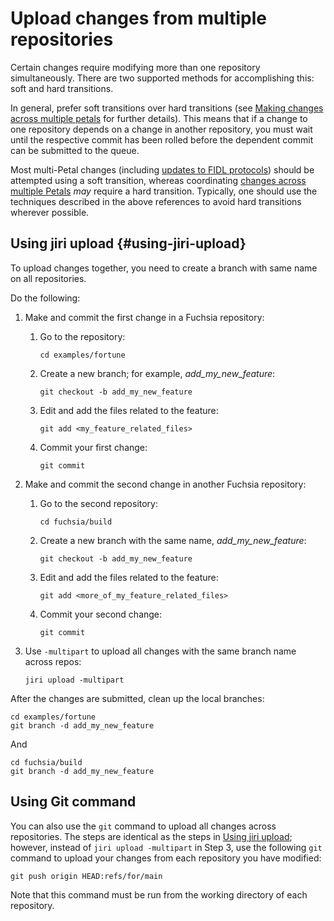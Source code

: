
# Upload changes from multiple repositories

Certain changes require modifying more than one repository simultaneously.  There are two
supported methods for accomplishing this: soft and hard transitions.

In general, prefer soft transitions over hard transitions (see
[Making changes across multiple petals](working_across_petals.md#hard-and-soft-transitions) for
further details). This means that if a change to one repository depends on a change in another
repository, you must wait until the respective commit has been rolled before the dependent commit
can be submitted to the queue.

Most multi-Petal changes (including
[updates to FIDL protocols](workflow_tips_and_faq.md#q_how_do_i_update_a_fidl_protocol)) should
be attempted using a soft transition, whereas coordinating
[changes across multiple Petals](workflow_tips_and_faq.md#q_how_do_i_coordinate_changes_across_multiple_petals)
*may* require a hard transition.  Typically, one should use the techniques described in the above
references to avoid hard transitions wherever possible.


## Using jiri upload {#using-jiri-upload}

To upload changes together, you need to create a branch with same name on all repositories.

Do the following:

1.  Make and commit the first change in a Fuchsia repository:

    1.  Go to the repository:

        ```
        cd examples/fortune
        ```
    1.  Create a new branch; for example, *add_my_new_feature*:

        ```
        git checkout -b add_my_new_feature
        ```
    1.  Edit and add the files related to the feature:

        ```
        git add <my_feature_related_files>
        ```
    1.  Commit your first change:

        ```
        git commit
        ```

1.  Make and commit the second change in another Fuchsia repository:

    1.  Go to the second repository:

        ```
        cd fuchsia/build
        ```
    1.  Create a new branch with the same name, *add_my_new_feature*:

        ```
        git checkout -b add_my_new_feature
        ```

    1.  Edit and add the files related to the feature:

        ```
        git add <more_of_my_feature_related_files>
        ```
    1.  Commit your second change:

        ```
        git commit
        ```

1.  Use `-multipart` to upload all changes with the same branch name across repos:

    ```
    jiri upload -multipart
    ```

After the changes are submitted, clean up the local branches:

```
cd examples/fortune
git branch -d add_my_new_feature
```
And

```
cd fuchsia/build
git branch -d add_my_new_feature
```

## Using Git command

You can also use the `git` command to upload all changes across repositories.
The steps are identical as the steps in [Using jiri
upload](#using-jiri-upload); however, instead of `jiri upload -multipart` in Step 3, use the
following `git` command to upload your changes from each repository you have modified:

```
git push origin HEAD:refs/for/main
```

Note that this command must be run from the working directory of each repository.


